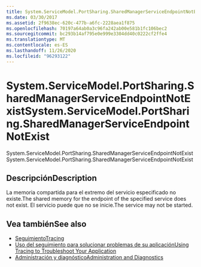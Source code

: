 ```yaml
---
title: System.ServiceModel.PortSharing.SharedManagerServiceEndpointNotExist
ms.date: 03/30/2017
ms.assetid: 2f9638ec-620c-477b-a6fc-2228aea1f875
ms.openlocfilehash: 70197a64ab0a3c96fa242ab00e581b1fc106bec2
ms.sourcegitcommit: bc293b14af795e0e999e3304dd40c0222cf2ffe4
ms.translationtype: MT
ms.contentlocale: es-ES
ms.lasthandoff: 11/26/2020
ms.locfileid: "96293122"
---
```

# <a name="systemservicemodelportsharingsharedmanagerserviceendpointnotexist"></a><span data-ttu-id="aa655-102">System.ServiceModel.PortSharing.SharedManagerServiceEndpointNotExist</span><span class="sxs-lookup"><span data-stu-id="aa655-102">System.ServiceModel.PortSharing.SharedManagerServiceEndpointNotExist</span></span>

<span data-ttu-id="aa655-103">System.ServiceModel.PortSharing.SharedManagerServiceEndpointNotExist</span><span class="sxs-lookup"><span data-stu-id="aa655-103">System.ServiceModel.PortSharing.SharedManagerServiceEndpointNotExist</span></span>  
  
## <a name="description"></a><span data-ttu-id="aa655-104">Descripción</span><span class="sxs-lookup"><span data-stu-id="aa655-104">Description</span></span>  

 <span data-ttu-id="aa655-105">La memoria compartida para el extremo del servicio especificado no existe.</span><span class="sxs-lookup"><span data-stu-id="aa655-105">The shared memory for the endpoint of the specified service does not exist.</span></span> <span data-ttu-id="aa655-106">El servicio puede que no se inicie.</span><span class="sxs-lookup"><span data-stu-id="aa655-106">The service may not be started.</span></span>  
  
## <a name="see-also"></a><span data-ttu-id="aa655-107">Vea también</span><span class="sxs-lookup"><span data-stu-id="aa655-107">See also</span></span>

- [<span data-ttu-id="aa655-108">Seguimiento</span><span class="sxs-lookup"><span data-stu-id="aa655-108">Tracing</span></span>](index.md)
- [<span data-ttu-id="aa655-109">Uso del seguimiento para solucionar problemas de su aplicación</span><span class="sxs-lookup"><span data-stu-id="aa655-109">Using Tracing to Troubleshoot Your Application</span></span>](using-tracing-to-troubleshoot-your-application.md)
- [<span data-ttu-id="aa655-110">Administración y diagnóstico</span><span class="sxs-lookup"><span data-stu-id="aa655-110">Administration and Diagnostics</span></span>](../index.md)
